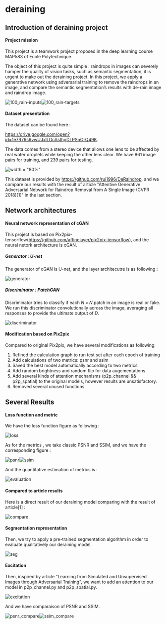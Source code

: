# deraining

## Introduction of deraining project

#### Project mission

This project is a teamwork project proposed in the deep learning course MAP583 of  Ecole Polytechnique.

The object of this project is quite simple : raindrops in images can severely hamper the quality of vision tasks, such as semantic segmentation, it is urgent to make out the deraining project.  In this project, we apply a generative network using adversarial training to remove the raindrops in an image, and compare the semantic segmentation’s results with de-rain image and raindrop image.

![100_rain-inputs](https://github.com/ChenLyyu/deraining/blob/deraining/images/100_rain-inputs.png)![100_rain-targets](https://github.com/ChenLyyu/deraining/blob/deraining/images/100_rain-targets.png)



#### Dataset presentation

The dataset can be found here :

https://drive.google.com/open?id=1e7R76s6vwUJxILOcAsthgDLPSnOrQ49K. 

The data comes from a stereo device that allows one lens to be affected by real water droplets while keeping the other lens clear. We have $861$ image pairs for training, and $239$ pairs for testing.

![width = "80%"](https://github.com/ChenLyyu/deraining/blob/deraining/images/rainmaker.jpg)

This dataset is provided by https://github.com/rui1996/DeRaindrop, and we compare our results with the result of article "Attentive Generative Adversarial Network for Raindrop Removal from A Single Image (CVPR 2018)[1]" in the last section.



## Network architectures 

#### Neural network representation of cGAN

This project is based on Pix2pix-tensorflow(https://github.com/affinelayer/pix2pix-tensorflow), and the neural netork architecture is cGAN.

##### Generator : U-net

The generator of cGAN is U-net, and the layer architecutre is as following :

![generator](https://github.com/ChenLyyu/deraining/blob/deraining/images/generator.png)



##### Discriminator : PatchGAN

Discriminator tries to classify if each $N × N$ patch in an image is real or fake. We run this discriminator convolutionally across the image, averaging all responses to provide the ultimate output of $D$.

![discriminator](https://github.com/ChenLyyu/deraining/blob/deraining/images/discriminator.png)

#### Modification based on Pix2pix

Compared to original Pix2pix, we have several modifications as following:

1. Refined the calculation graph to run test set after each epoch of training
2. Add calculations of two metrics: psnr and ssim
3. Saved the best model automatically according to two metrics
4. Add random brightness and random flip for data augementations
5. Add several kinds of attention mechanisms (p2p_channel && p2p_spatial) to the original models, however results are unsatisfactory.
6. Removed several unused functions. 

## Several Results

#### Loss function and metric

We have the loss function figure as following : 

![loss](https://github.com/ChenLyyu/deraining/blob/deraining/images/loss.jpg)



As for the metrics , we take classic PSNR and SSIM, and we have the corresponding figure : 

![psnr](https://github.com/ChenLyyu/deraining/blob/deraining/images/psnr.png)![ssim](https://github.com/ChenLyyu/deraining/blob/deraining/images/ssim.png)



And the quantitative estimation of metrics is : 

![evaluation](https://github.com/ChenLyyu/deraining/blob/deraining/images/evaluation.jpg)

#### Compared to article results 

Here is a direct result of our deraining model comparing with the result of article[1] : 

![compare](https://github.com/ChenLyyu/deraining/blob/deraining/images/compare.jpg)

#### Segmentation representation

Then, we try to apply a pre-trained segmentation algorithm in order to evaluate qualitatively our deraining model.

![seg](https://github.com/ChenLyyu/deraining/blob/deraining/images/seg.jpg)

#### Excitation

Then, inspired by article "Learning from Simulated and Unsupervised Images through Adversarial
Training", we want to add an attention to our model in p2p_channel.py and p2p_spatial.py.

![excitation](https://github.com/ChenLyyu/deraining/blob/deraining/images/excitation.png)



And we have comparaison of PSNR and SSIM.

![psnr_compare](https://github.com/ChenLyyu/deraining/blob/deraining/images/psnr_compare.png)![ssim_compare](https://github.com/ChenLyyu/deraining/blob/deraining/images/ssim_compare.png)


